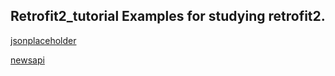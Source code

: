  ## Retrofit2_tutorial Examples for studying retrofit2.
 
[jsonplaceholder](http://jsonplaceholder.typicode.com/guide.html)

[newsapi](https://newsapi.org/)
 